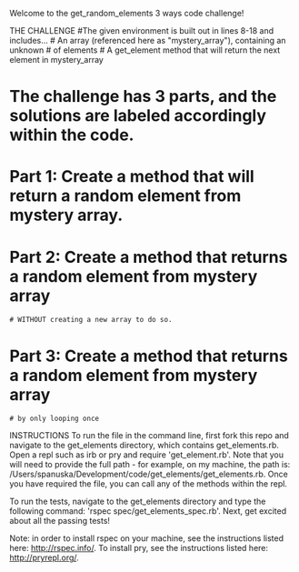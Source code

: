 Welcome to the get_random_elements 3 ways code challenge!

THE CHALLENGE
#The given environment is built out in lines 8-18 and includes...
	# An array (referenced here as "mystery_array"), containing an unknown # of elements
	# A get_element method that will return the next element in mystery_array

# The challenge has 3 parts, and the solutions are labeled accordingly within the code.
  # Part 1: Create a method that will return a random element from mystery array. 
  # Part 2: Create a method that returns a random element from mystery array
    # WITHOUT creating a new array to do so.
  # Part 3: Create a method that returns a random element from mystery array
    # by only looping once
    
INSTRUCTIONS
To run the file in the command line, first fork this repo and navigate to the get_elements directory,
which contains get_elements.rb. Open a repl such as irb or pry and require 'get_element.rb'.  Note that you will need to
provide the full path - for example, on my machine, the path is: 
/Users/spanuska/Development/code/get_elements/get_elements.rb. Once you have required the file, you can 
call any of the methods within the repl.

To run the tests, navigate to the get_elements directory and type the following command:
'rspec spec/get_elements_spec.rb'. Next, get excited about all the passing tests!

Note: in order to install rspec on your machine, see the instructions listed here: http://rspec.info/. 
To install pry, see the instructions listed here: http://pryrepl.org/.

